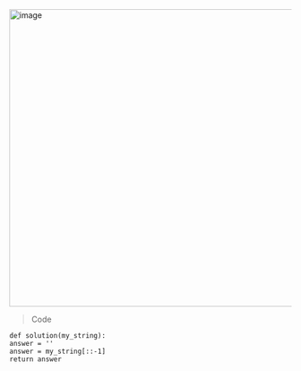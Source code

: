 <img width="531" alt="image" src="https://user-images.githubusercontent.com/115756142/233943856-4e15abf0-c474-4b1d-aef4-420a7927abc2.png">

> Code

    def solution(my_string):
    answer = ''
    answer = my_string[::-1]
    return answer
